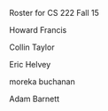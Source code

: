Roster for CS 222 Fall 15

Howard Francis

Collin Taylor

Eric Helvey

moreka buchanan

Adam Barnett
